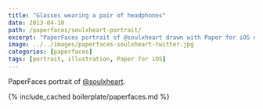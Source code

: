 ```yaml
---
title: "Glasses wearing a pair of headphones"
date: 2013-04-10
path: /paperfaces/soulxheart-portrait/
excerpt: "PaperFaces portrait of @soulxheart drawn with Paper for iOS on an iPad."
image: ../../images/paperfaces-soulxheart-twitter.jpg
categories: [paperfaces]
tags: [portrait, illustration, Paper for iOS]
---
```


PaperFaces portrait of [@soulxheart](https://twitter.com/soulxheart).

{% include_cached boilerplate/paperfaces.md %}
